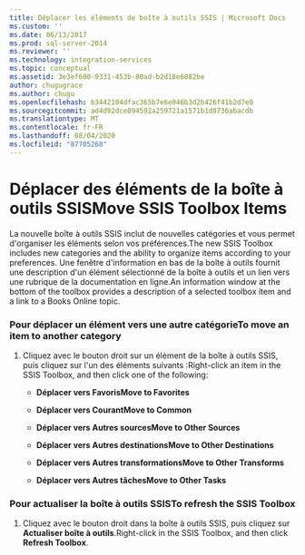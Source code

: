 ```yaml
---
title: Déplacer les éléments de boîte à outils SSIS | Microsoft Docs
ms.custom: ''
ms.date: 06/13/2017
ms.prod: sql-server-2014
ms.reviewer: ''
ms.technology: integration-services
ms.topic: conceptual
ms.assetid: 3e3ef600-9331-453b-80ad-b2d18e6082be
author: chugugrace
ms.author: chugu
ms.openlocfilehash: b3442104dfac365b7e6e046b3d2b426f41b2d7e0
ms.sourcegitcommit: ad4d92dce894592a259721a1571b1d8736abacdb
ms.translationtype: MT
ms.contentlocale: fr-FR
ms.lasthandoff: 08/04/2020
ms.locfileid: "87705268"
---
```

# <a name="move-ssis-toolbox-items"></a><span data-ttu-id="513a4-102">Déplacer des éléments de la boîte à outils SSIS</span><span class="sxs-lookup"><span data-stu-id="513a4-102">Move SSIS Toolbox Items</span></span>
  <span data-ttu-id="513a4-103">La nouvelle boîte à outils SSIS inclut de nouvelles catégories et vous permet d'organiser les éléments selon vos préférences.</span><span class="sxs-lookup"><span data-stu-id="513a4-103">The new SSIS Toolbox includes new categories and the ability to organize items according to your preferences.</span></span> <span data-ttu-id="513a4-104">Une fenêtre d'information en bas de la boîte à outils fournit une description d'un élément sélectionné de la boîte à outils et un lien vers une rubrique de la documentation en ligne.</span><span class="sxs-lookup"><span data-stu-id="513a4-104">An information window at the bottom of the toolbox provides a description of a selected toolbox item and a link to a Books Online topic.</span></span>  
  
### <a name="to-move-an-item-to-another-category"></a><span data-ttu-id="513a4-105">Pour déplacer un élément vers une autre catégorie</span><span class="sxs-lookup"><span data-stu-id="513a4-105">To move an item to another category</span></span>  
  
1.  <span data-ttu-id="513a4-106">Cliquez avec le bouton droit sur un élément de la boîte à outils SSIS, puis cliquez sur l'un des éléments suivants :</span><span class="sxs-lookup"><span data-stu-id="513a4-106">Right-click an item in the SSIS Toolbox, and then click one of the following:</span></span>  
  
    -   <span data-ttu-id="513a4-107">**Déplacer vers Favoris**</span><span class="sxs-lookup"><span data-stu-id="513a4-107">**Move to Favorites**</span></span>  
  
    -   <span data-ttu-id="513a4-108">**Déplacer vers Courant**</span><span class="sxs-lookup"><span data-stu-id="513a4-108">**Move to Common**</span></span>  
  
    -   <span data-ttu-id="513a4-109">**Déplacer vers Autres sources**</span><span class="sxs-lookup"><span data-stu-id="513a4-109">**Move to Other Sources**</span></span>  
  
    -   <span data-ttu-id="513a4-110">**Déplacer vers Autres destinations**</span><span class="sxs-lookup"><span data-stu-id="513a4-110">**Move to Other Destinations**</span></span>  
  
    -   <span data-ttu-id="513a4-111">**Déplacer vers Autres transformations**</span><span class="sxs-lookup"><span data-stu-id="513a4-111">**Move to Other Transforms**</span></span>  
  
    -   <span data-ttu-id="513a4-112">**Déplacer vers Autres tâches**</span><span class="sxs-lookup"><span data-stu-id="513a4-112">**Move to Other Tasks**</span></span>  
  
### <a name="to-refresh-the-ssis-toolbox"></a><span data-ttu-id="513a4-113">Pour actualiser la boîte à outils SSIS</span><span class="sxs-lookup"><span data-stu-id="513a4-113">To refresh the SSIS Toolbox</span></span>  
  
1.  <span data-ttu-id="513a4-114">Cliquez avec le bouton droit dans la boîte à outils SSIS, puis cliquez sur **Actualiser boîte à outils**.</span><span class="sxs-lookup"><span data-stu-id="513a4-114">Right-click in the SSIS Toolbox, and then click **Refresh Toolbox**.</span></span>  
  
  
